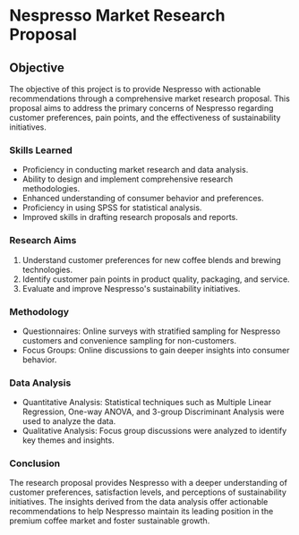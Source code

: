# Nespresso Market Research Proposal

## Objective
The objective of this project is to provide Nespresso with actionable recommendations through a comprehensive market research proposal. This proposal aims to address the primary concerns of Nespresso regarding customer preferences, pain points, and the effectiveness of sustainability initiatives.

### Skills Learned
- Proficiency in conducting market research and data analysis.
- Ability to design and implement comprehensive research methodologies.
- Enhanced understanding of consumer behavior and preferences.
- Proficiency in using SPSS for statistical analysis.
- Improved skills in drafting research proposals and reports.

### Research Aims
1. Understand customer preferences for new coffee blends and brewing technologies.
2. Identify customer pain points in product quality, packaging, and service.
3. Evaluate and improve Nespresso's sustainability initiatives.

### Methodology
- Questionnaires: Online surveys with stratified sampling for Nespresso customers and convenience sampling for non-customers.
- Focus Groups: Online discussions to gain deeper insights into consumer behavior.

### Data Analysis
- Quantitative Analysis: Statistical techniques such as Multiple Linear Regression, One-way ANOVA, and 3-group Discriminant Analysis were used to analyze the data.
- Qualitative Analysis: Focus group discussions were analyzed to identify key themes and insights.

### Conclusion
The research proposal provides Nespresso with a deeper understanding of customer preferences, satisfaction levels, and perceptions of sustainability initiatives. The insights derived from the data analysis offer actionable recommendations to help Nespresso maintain its leading position in the premium coffee market and foster sustainable growth.
